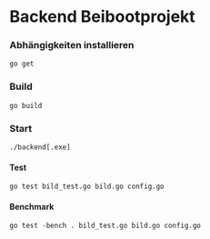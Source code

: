 # Backend Beibootprojekt

### Abhängigkeiten installieren

```
go get
```

### Build

```
go build
```

### Start

```
./backend[.exe]
```

#### Test

```
go test bild_test.go bild.go config.go
```

#### Benchmark

```
go test -bench . bild_test.go bild.go config.go
```